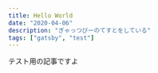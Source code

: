 ```yaml
---
title: Hello World
date: "2020-04-06"
description: "ぎゃっつびーのてすとをしている"
tags: ["gatsby", "test"]
---
```


テスト用の記事ですよ